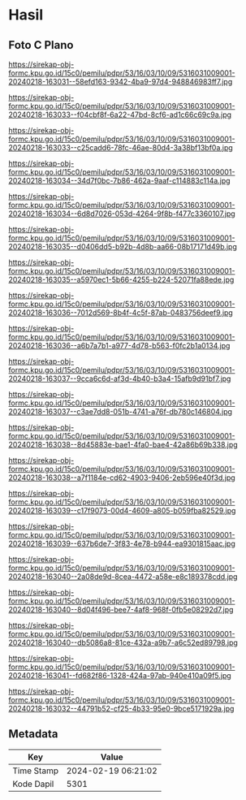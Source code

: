 # Hasil

## Foto C Plano

https://sirekap-obj-formc.kpu.go.id/15c0/pemilu/pdpr/53/16/03/10/09/5316031009001-20240218-163031--58efd163-9342-4ba9-97d4-948846983ff7.jpg

https://sirekap-obj-formc.kpu.go.id/15c0/pemilu/pdpr/53/16/03/10/09/5316031009001-20240218-163033--f04cbf8f-6a22-47bd-8cf6-ad1c66c69c9a.jpg

https://sirekap-obj-formc.kpu.go.id/15c0/pemilu/pdpr/53/16/03/10/09/5316031009001-20240218-163033--c25cadd6-78fc-46ae-80d4-3a38bf13bf0a.jpg

https://sirekap-obj-formc.kpu.go.id/15c0/pemilu/pdpr/53/16/03/10/09/5316031009001-20240218-163034--34d7f0bc-7b86-462a-9aaf-c114883c114a.jpg

https://sirekap-obj-formc.kpu.go.id/15c0/pemilu/pdpr/53/16/03/10/09/5316031009001-20240218-163034--6d8d7026-053d-4264-9f8b-f477c3360107.jpg

https://sirekap-obj-formc.kpu.go.id/15c0/pemilu/pdpr/53/16/03/10/09/5316031009001-20240218-163035--d0406dd5-b92b-4d8b-aa66-08b17171d49b.jpg

https://sirekap-obj-formc.kpu.go.id/15c0/pemilu/pdpr/53/16/03/10/09/5316031009001-20240218-163035--a5970ec1-5b66-4255-b224-52071fa88ede.jpg

https://sirekap-obj-formc.kpu.go.id/15c0/pemilu/pdpr/53/16/03/10/09/5316031009001-20240218-163036--7012d569-8b4f-4c5f-87ab-0483756deef9.jpg

https://sirekap-obj-formc.kpu.go.id/15c0/pemilu/pdpr/53/16/03/10/09/5316031009001-20240218-163036--a6b7a7b1-a977-4d78-b563-f0fc2b1a0134.jpg

https://sirekap-obj-formc.kpu.go.id/15c0/pemilu/pdpr/53/16/03/10/09/5316031009001-20240218-163037--9cca6c6d-af3d-4b40-b3a4-15afb9d91bf7.jpg

https://sirekap-obj-formc.kpu.go.id/15c0/pemilu/pdpr/53/16/03/10/09/5316031009001-20240218-163037--c3ae7dd8-051b-4741-a76f-db780c146804.jpg

https://sirekap-obj-formc.kpu.go.id/15c0/pemilu/pdpr/53/16/03/10/09/5316031009001-20240218-163038--8d45883e-bae1-4fa0-bae4-42a86b69b338.jpg

https://sirekap-obj-formc.kpu.go.id/15c0/pemilu/pdpr/53/16/03/10/09/5316031009001-20240218-163038--a7f1184e-cd62-4903-9406-2eb596e40f3d.jpg

https://sirekap-obj-formc.kpu.go.id/15c0/pemilu/pdpr/53/16/03/10/09/5316031009001-20240218-163039--c17f9073-00d4-4609-a805-b059fba82529.jpg

https://sirekap-obj-formc.kpu.go.id/15c0/pemilu/pdpr/53/16/03/10/09/5316031009001-20240218-163039--637b6de7-3f83-4e78-b944-ea9301815aac.jpg

https://sirekap-obj-formc.kpu.go.id/15c0/pemilu/pdpr/53/16/03/10/09/5316031009001-20240218-163040--2a08de9d-8cea-4472-a58e-e8c189378cdd.jpg

https://sirekap-obj-formc.kpu.go.id/15c0/pemilu/pdpr/53/16/03/10/09/5316031009001-20240218-163040--8d04f496-bee7-4af8-968f-0fb5e08292d7.jpg

https://sirekap-obj-formc.kpu.go.id/15c0/pemilu/pdpr/53/16/03/10/09/5316031009001-20240218-163040--db5086a8-81ce-432a-a9b7-a6c52ed89798.jpg

https://sirekap-obj-formc.kpu.go.id/15c0/pemilu/pdpr/53/16/03/10/09/5316031009001-20240218-163041--fd682f86-1328-424a-97ab-940e410a09f5.jpg

https://sirekap-obj-formc.kpu.go.id/15c0/pemilu/pdpr/53/16/03/10/09/5316031009001-20240218-163032--44791b52-cf25-4b33-95e0-9bce5171929a.jpg


## Metadata

| Key        | Value               |
| ---------- | ------------------- |
| Time Stamp | 2024-02-19 06:21:02 |
| Kode Dapil | 5301                |



